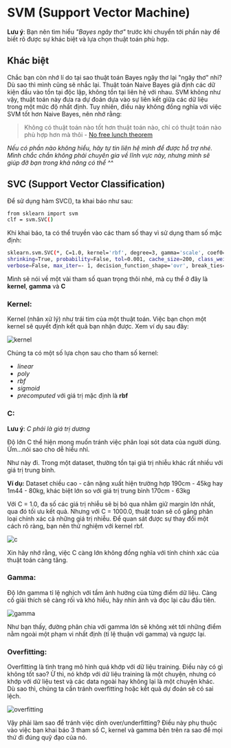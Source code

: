 # SVM (Support Vector Machine)

**Lưu ý**: Bạn nên tìm hiểu *"Bayes ngây thơ"* trước khi chuyển tới phần này để biết rõ được sự khác biệt và lựa chọn thuật toán phù hợp.

## Khác biệt

Chắc bạn còn nhớ lí do tại sao thuật toán Bayes ngây thơ lại "ngây thơ" nhỉ? Dù sao thì mình cũng sẽ nhắc lại. Thuật toán Naive Bayes giả định các dữ kiện đầu vào tồn tại độc lập, không tồn tại liên hệ với nhau. SVM không như vậy, thuật toán này đưa ra dự đoán dựa vào sự liên kết giữa các dữ liệu trong một mức độ nhất định. Tuy nhiên, điều này không đồng nghĩa với việc SVM tốt hơn Naive Bayes, nên nhớ rằng:

> Không có thuật toán nào tốt hơn thuật toán nào, chỉ có thuật toán nào phù hợp hơn mà thôi
\- [No free lunch theorem](https://en.wikipedia.org/wiki/No_free_lunch_theorem)

*Nếu có phần nào không hiểu, hãy tự tin liên hệ mình để được hỗ trợ nhé. Mình chắc chắn không phải chuyên gia về lĩnh vực này, nhưng mình sẽ giúp đỡ bạn trong khả năng có thể ^^*

## SVC (Support Vector Classification)

Để sử dụng hàm SVC(), ta khai báo như sau:

```sh
from sklearn import svm
clf = svm.SVC()
```

Khi khai báo, ta có thể truyền vào các tham số thay vì sử dụng tham số mặc định:

```sh
sklearn.svm.SVC(*, C=1.0, kernel='rbf', degree=3, gamma='scale', coef0=0.0,
shrinking=True, probability=False, tol=0.001, cache_size=200, class_weight=None,
verbose=False, max_iter=- 1, decision_function_shape='ovr', break_ties=False, random_state=None)
```

Mình sẽ nói về một vài tham số quan trọng thôi nhé, mà cụ thể ở đây là **kernel**, **gamma** và **C**

### Kernel:

Kernel (nhân xử lý) như trái tim của một thuật toán. Việc bạn chọn một kernel sẽ quyết định kết quả bạn nhận được. Xem ví dụ sau đây:

![kernel](https://scikit-learn.org/stable/_images/sphx_glr_plot_iris_svc_001.png)

Chúng ta có một số lựa chọn sau cho tham số kernel:
- *linear*
- *poly*
- *rbf*
- *sigmoid*
- *precomputed*
với giá trị mặc định là **rbf**

### C:

**Lưu ý**: *C phải là giá trị dương*

Độ lớn C thể hiện mong muốn tránh việc phân loại sót data của người dùng. Ừm...nói sao cho dễ hiểu nhỉ.

Như này đi. Trong một dataset, thường tồn tại giá trị nhiễu khác rất nhiều với giá trị trung bình.

**Ví dụ:** Dataset chiều cao - cân nặng xuất hiện trường hợp 190cm - 45kg hay 1m44 - 80kg, khác biệt lớn so với giá trị trung bình 170cm - 63kg

Với C = 1.0, đa số các giá trị nhiễu sẽ bị bỏ qua nhằm giữ margin lớn nhất, qua đó tối ưu kết quả. Nhưng với C = 1000.0, thuật toán sẽ cố gắng phân loại chính xác cả những giá trị nhiễu. Để quan sát được sự thay đổi một cách rõ ràng, bạn nên thử nghiệm với kernel rbf.

![c](https://i.stack.imgur.com/jfJ9G.png)

Xin hãy nhớ rằng, việc C càng lớn không đồng nghĩa với tính chính xác của thuật toán càng tăng.

### Gamma:

Độ lớn gamma tỉ lệ nghịch với tầm ảnh hưởng của từng điểm dữ liệu. Càng cố giải thích sẽ càng rối và khó hiểu, hãy nhìn ảnh và đọc lại câu đầu tiên.

![gamma](https://prwatech.in/blog/wp-content/uploads/2020/02/SVM15.png)

Như bạn thấy, đường phân chia với gamma lớn sẽ không xét tới những điểm nằm ngoài một phạm vi nhất định (tỉ lệ thuận với gamma) và ngược lại.

### Overfitting:

Overfitting là tình trạng mô hình quá khớp với dữ liệu training. Điều này có gì không tốt sao? Ừ thì, nó khớp với dữ liệu training là một chuyện, nhưng có khớp với dữ liệu test và các data ngoài hay không lại là một chuyện khác. Dù sao thì, chúng ta cần tránh overfitting hoặc kết quả dự đoán sẽ có sai lệch.

![overfitting](https://labs.flinters.vn/wp-content/uploads/2016/12/Screen-Shot-2016-12-05-at-5.06.47-PM.png)

Vậy phải làm sao để tránh việc dính over/underfitting? Điều này phụ thuộc vào việc bạn khai báo 3 tham số C, kernel và gamma bên trên ra sao để mọi thứ đi đúng quỹ đạo của nó.
